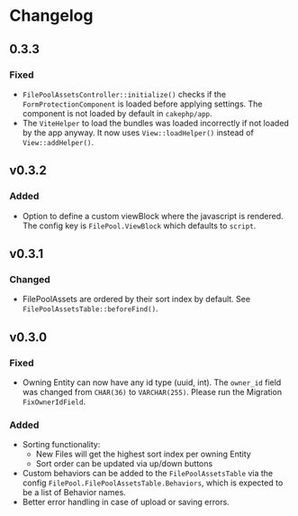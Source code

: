 # Changelog

## 0.3.3

### Fixed

* `FilePoolAssetsController::initialize()` checks if the `FormProtectionComponent` is loaded before applying settings.
  The component is not loaded by default in `cakephp/app`.
* The `ViteHelper` to load the bundles was loaded incorrectly if not loaded by the app anyway. It now
  uses `View::loadHelper()` instead of `View::addHelper()`.

## v0.3.2

### Added

* Option to define a custom viewBlock where the javascript is rendered. The config key is `FilePool.ViewBlock` which
  defaults to `script`.

## v0.3.1

### Changed

* FilePoolAssets are ordered by their sort index by default. See `FilePoolAssetsTable::beforeFind()`.

## v0.3.0

### Fixed

* Owning Entity can now have any id type (uuid, int). The `owner_id` field was changed from `CHAR(36)`
  to `VARCHAR(255)`. Please run the Migration `FixOwnerIdField`.

### Added

* Sorting functionality:
    * New Files will get the highest sort index per owning Entity
    * Sort order can be updated via up/down buttons
* Custom behaviors can be added to the `FilePoolAssetsTable` via the config `FilePool.FilePoolAssetsTable.Behaviors`,
  which is expected to be a list of Behavior names.
* Better error handling in case of upload or saving errors.

